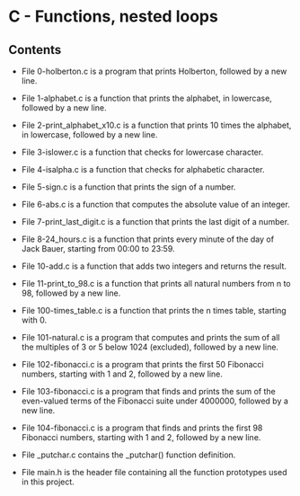 # C - Functions, nested loops

## Contents
* File 0-holberton.c is a program that prints Holberton, followed by a new line.

* File 1-alphabet.c is a function that prints the alphabet, in lowercase, followed by a new line.

* File 2-print_alphabet_x10.c is a function that prints 10 times the alphabet, in lowercase, followed by a new line.

* File 3-islower.c is a function that checks for lowercase character.

* File 4-isalpha.c is a function that checks for alphabetic character.

* File 5-sign.c is a function that prints the sign of a number.

* File 6-abs.c is a function that computes the absolute value of an integer.

* File 7-print_last_digit.c is a function that prints the last digit of a number.

* File 8-24_hours.c is a function that prints every minute of the day of Jack Bauer, starting from 00:00 to 23:59.

* File 10-add.c is a function that adds two integers and returns the result.

* File 11-print_to_98.c is a function that prints all natural numbers from n to 98, followed by a new line.

* File 100-times_table.c is a function that prints the n times table, starting with 0.

* File 101-natural.c is a program that computes and prints the sum of all the multiples of 3 or 5 below 1024 (excluded), followed by a new line.

* File 102-fibonacci.c is a program that prints the first 50 Fibonacci numbers, starting with 1 and 2, followed by a new line.

* File 103-fibonacci.c is a program that finds and prints the sum of the even-valued terms of the Fibonacci suite under 4000000, followed by a new line.

* File 104-fibonacci.c is a program that finds and prints the first 98 Fibonacci numbers, starting with 1 and 2, followed by a new line.

* File _putchar.c contains the _putchar() function definition.

* File main.h is the header file containing all the function prototypes used in this project.
